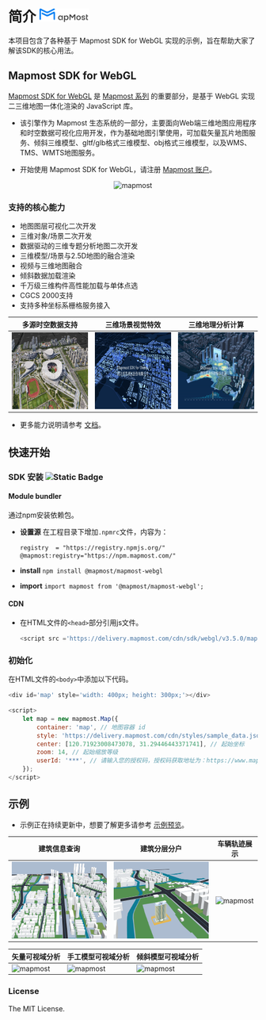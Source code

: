 # 简介 <img alt="mapmost" src="./docs/Mapmost_icon.png" width='100px'> 
本项目包含了各种基于 Mapmost SDK for WebGL 实现的示例，旨在帮助大家了解该SDK的核心用法。

## Mapmost SDK for WebGL

  [Mapmost SDK for WebGL](https://www.mapmost.com/#/layout/webgl/home/) 是 [Mapmost 系列](https://www.mapmost.com/) 的重要部分，是基于 WebGL 实现二三维地图一体化渲染的 JavaScript 库。
  
  - 该引擎作为 Mapmost 生态系统的一部分，主要面向Web端三维地图应用程序和时空数据可视化应用开发，作为基础地图引擎使用，可加载矢量瓦片地图服务、倾斜三维模型、gltf/glb格式三维模型、obj格式三维模型，以及WMS、TMS、WMTS地图服务。

  - 开始使用 Mapmost SDK for WebGL，请注册 [Mapmost 账户](https://www.mapmost.com/#/productApply/webgl)。

<div style='text-align:center'>
  <img alt="mapmost" src="./docs/addMarker.gif" width='600px' >
</div>

### 支持的核心能力

- 地图图层可视化二次开发
- 三维对象/场景二次开发
- 数据驱动的三维专题分析地图二次开发
- 三维模型/场景与2.5D地图的融合渲染
- 视频与三维地图融合
- 倾斜数据加载渲染
- 千万级三维构件高性能加载与单体点选
- CGCS 2000支持
- 支持多种坐标系栅格服务接入

|多源时空数据支持|三维场景视觉特效|三维地理分析计算
|---------|-----------------------|-----------------------
|<img alt="mapmost" src="./docs/webgl_multiSourceData.jpg" width='250px' height='155px'>|<img alt="mapmost" src="./docs/webgl_visualEffects.jpg"  width='250px' height='155px'>|<img alt="mapmost" src="./docs/webgl_geographicAnalysis.jpg"  width='250px' height='155px' >

- 更多能力说明请参考 [文档](https://www.mapmost.com/mapmost_docs/webgl/latest/docs/intro/)。

## 快速开始

### SDK 安装 ![Static Badge](https://img.shields.io/badge/%40mapmost%2Fmapmost--webgl-3.5.0-green)

  #### Module bundler

  通过npm安装依赖包。

  - **设置源**
   在工程目录下增加`.npmrc`文件，内容为：
    ```
    registry  = "https://registry.npmjs.org/"
    @mapmost:registry="https://npm.mapmost.com/"
    ```

  - **install**
  `npm install @mapmost/mapmost-webgl`

  - **import**
  `import mapmost from '@mapmost/mapmost-webgl';`

  #### CDN

  - 在HTML文件的`<head>`部分引用js文件。
    ```js
    <script src ='https://delivery.mapmost.com/cdn/sdk/webgl/v3.5.0/mapmost-webgl-min.js'></script>
    ```


### 初始化
在HTML文件的`<body>`中添加以下代码。

```js
<div id='map' style='width: 400px; height: 300px;'></div>
```
```js
<script>
    let map = new mapmost.Map({
        container: 'map', // 地图容器 id
        style: 'https://delivery.mapmost.com/cdn/styles/sample_data.json', // 详见 https://www.mapmost.com/mapmost_docs/webgl/latest/docs/map-style
        center: [120.71923008473078, 31.29446443371741], // 起始坐标
        zoom: 14, // 起始缩放等级
        userId: '***', // 请输入您的授权码，授权码获取地址为：https://www.mapmost.com/#/productApply/webgl
    });
</script>
```

## 示例

- 示例正在持续更新中，想要了解更多请参考 [示例预览](https://www.mapmost.com/mapmost_docs/webgl/latest/docs/card-default)。

|建筑信息查询|建筑分层分户|车辆轨迹展示
|---------|-----------------------|-----------------------
|<img alt="mapmost" src="./docs/queryBuildingInfo.gif"  width='250px' height='155px'>|<img alt="mapmost" src="./docs/queryBuildingStratifiedHouseholds.gif"  width='250px' height='155px'>|<img alt="mapmost" src="./docs/displayVehicleTrack.gif"  width='250px' height='155px'>

|矢量可视域分析|手工模型可视域分析|倾斜模型可视域分析
|---------|-----------------------|-----------------------
|<img alt="mapmost" src="./docs/vector_visualFieldAnalysis.gif"  width='250px' height='155px'>|<img alt="mapmost" src="./docs/model_visualFieldAnalysis.gif"  width='250px' height='155px'>|<img alt="mapmost" src="./docs/3DTiles_visualFieldAnalysis.gif"  width='250px' height='155px'>

### License
The MIT License.